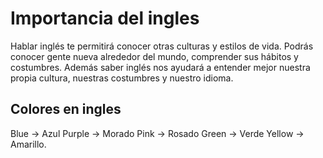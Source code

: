 # Importancia del ingles

Hablar inglés te permitirá conocer otras culturas y estilos de vida. Podrás conocer gente nueva alrededor del mundo, comprender sus hábitos y costumbres. Además saber inglés nos ayudará a entender mejor nuestra propia cultura, nuestras costumbres y nuestro idioma.

## Colores en ingles
Blue -> Azul
Purple -> Morado
Pink -> Rosado
Green -> Verde
Yellow -> Amarillo.